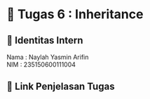# 📁 Tugas 6 : Inheritance

## 👤 Identitas Intern
Nama : Naylah Yasmin Arifin           
NIM  : 235150600111004

## 🔗 Link Penjelasan Tugas
